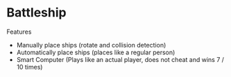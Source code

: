 # Battleship

Features
- Manually place ships (rotate and collision detection)
- Automatically place ships (places like a regular person)
- Smart Computer (Plays like an actual player, does not cheat and wins 7 / 10 times)

